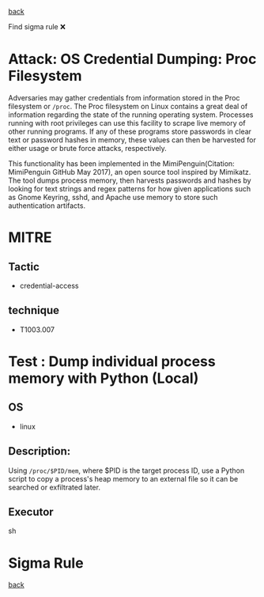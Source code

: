
[back](../index.md)

Find sigma rule :x: 

# Attack: OS Credential Dumping: Proc Filesystem 

Adversaries may gather credentials from information stored in the Proc filesystem or <code>/proc</code>. The Proc filesystem on Linux contains a great deal of information regarding the state of the running operating system. Processes running with root privileges can use this facility to scrape live memory of other running programs. If any of these programs store passwords in clear text or password hashes in memory, these values can then be harvested for either usage or brute force attacks, respectively.

This functionality has been implemented in the MimiPenguin(Citation: MimiPenguin GitHub May 2017), an open source tool inspired by Mimikatz. The tool dumps process memory, then harvests passwords and hashes by looking for text strings and regex patterns for how given applications such as Gnome Keyring, sshd, and Apache use memory to store such authentication artifacts.

# MITRE
## Tactic
  - credential-access


## technique
  - T1003.007


# Test : Dump individual process memory with Python (Local)
## OS
  - linux


## Description:
Using `/proc/$PID/mem`, where $PID is the target process ID, use a Python script to
copy a process's heap memory to an external file so it can be searched or exfiltrated later.


## Executor
sh

# Sigma Rule


[back](../index.md)
